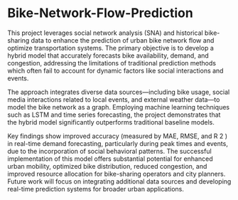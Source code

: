 # Bike-Network-Flow-Prediction
This project leverages social network analysis (SNA) and historical bike-sharing data to enhance the prediction of urban bike network flow and optimize transportation systems. The primary objective is to develop a hybrid model that accurately forecasts bike availability, demand, and congestion, addressing the limitations of traditional prediction methods which often fail to account for dynamic factors like social interactions and events.

The approach integrates diverse data sources—including bike usage, social media interactions related to local events, and external weather data—to model the bike network as a graph. Employing machine learning techniques such as LSTM and time series forecasting, the project demonstrates that the hybrid model significantly outperforms traditional baseline models.

Key findings show improved accuracy (measured by MAE, RMSE, and R 
2
 ) in real-time demand forecasting, particularly during peak times and events, due to the incorporation of social behavioral patterns. The successful implementation of this model offers substantial potential for enhanced urban mobility, optimized bike distribution, reduced congestion, and improved resource allocation for bike-sharing operators and city planners. Future work will focus on integrating additional data sources and developing real-time prediction systems for broader urban applications.

